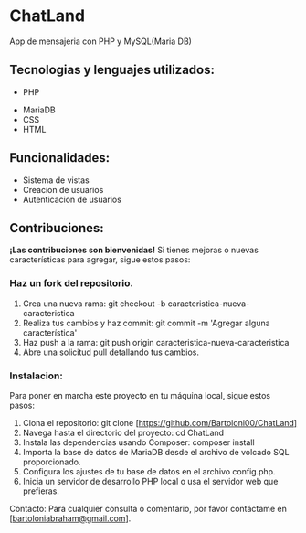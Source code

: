 # ChatLand
 App de mensajeria con PHP y MySQL(Maria DB)

## Tecnologias y lenguajes utilizados:
- PHP
<!-- - Composer
    -Intervention Image -->
- MariaDB
- CSS
- HTML

## Funcionalidades:
- Sistema de vistas
- Creacion de usuarios
- Autenticacion de usuarios
<!-- Edicion automatica de imagenes para que esten optimizadas para el sitio. -->

## Contribuciones:
**¡Las contribuciones son bienvenidas!** Si tienes mejoras o nuevas características para agregar, sigue estos pasos:
### Haz un fork del repositorio.
1. Crea una nueva rama: git checkout -b caracteristica-nueva-caracteristica
2. Realiza tus cambios y haz commit: git commit -m 'Agregar alguna característica'
3. Haz push a la rama: git push origin caracteristica-nueva-caracteristica
4. Abre una solicitud pull detallando tus cambios.

### Instalacion:
Para poner en marcha este proyecto en tu máquina local, sigue estos pasos:
1. Clona el repositorio: git clone [https://github.com/Bartoloni00/ChatLand]
2. Navega hasta el directorio del proyecto: cd ChatLand
3. Instala las dependencias usando Composer: composer install
4. Importa la base de datos de MariaDB desde el archivo de volcado SQL proporcionado.
5. Configura los ajustes de tu base de datos en el archivo config.php.
6. Inicia un servidor de desarrollo PHP local o usa el servidor web que prefieras.



Contacto:
Para cualquier consulta o comentario, por favor contáctame en [bartoloniabraham@gmail.com].